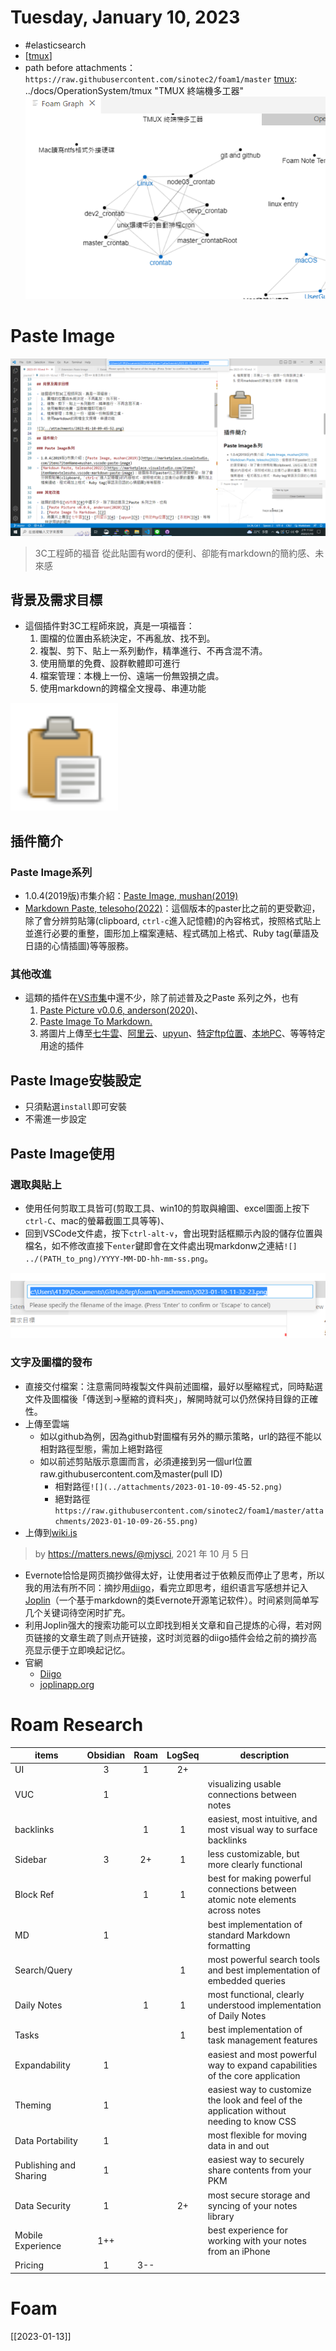 # Tuesday, January 10, 2023

- #elasticsearch
- [[tmux]]
- path before attachments：`https://raw.githubusercontent.com/sinotec2/foam1/master`
[tmux]: ../docs/OperationSystem/tmux "TMUX 終端機多工器"
![](https://raw.githubusercontent.com/sinotec2/foam1/master/attachments/2023-01-10-09-26-55.png)

# Paste Image
![](../attachments/2023-01-10-11-32-56.png)
> 3C工程師的福音
> 從此貼圖有word的便利、卻能有markdown的簡約感、未來感

## 背景及需求目標

- 這個插件對3C工程師來說，真是一項福音：
  1. 圖檔的位置由系統決定，不再亂放、找不到。
  2. 複製、剪下、貼上一系列動作，精準進行、不再含混不清。
  3. 使用簡單的免費、設群軟體即可進行
  4. 檔案管理：本機上一份、遠端一份無毀損之虞。
  5. 使用markdown的跨檔全文搜尋、串連功能

![](../attachments/2023-01-10-09-45-52.png)

## 插件簡介

### Paste Image系列

- 1.0.4(2019版)市集介紹：[Paste Image, mushan(2019)](https://marketplace.visualstudio.com/items?itemName=mushan.vscode-paste-image)
- [Markdown Paste, telesoho(2022)](https://marketplace.visualstudio.com/items?itemName=telesoho.vscode-markdown-paste-image)：這個版本的paster比之前的更受歡迎，除了會分辨剪貼簿(clipboard, `ctrl-c`進入記憶體)的內容格式，按照格式貼上並進行必要的重整，圖形加上檔案連結、程式碼加上格式、Ruby tag(華語及日語的心情插圖)等等服務。

### 其他改進

- 這類的插件在[VS市集][8]中還不少，除了前述普及之Paste 系列之外，也有
  1. [Paste Picture v0.0.6, anderson(2020)][1]、
  2. [Paste Image To Markdown.][2]
  3. 將圖片上傳至[七牛雲][3]、[阿里云][4]、[upyun][5]、[特定ftp位置][7]、[本地PC][6]、等等特定用途的插件

## Paste Image安裝設定

- 只須點選`install`即可安裝
- 不需進一步設定

## Paste Image使用

### 選取與貼上

- 使用任何剪取工具皆可(剪取工具、win10的剪取與繪圖、excel圖面上按下`ctrl-C`、mac的螢幕截圖工具等等)、
- 回到VSCode文件處，按下`ctrl-alt-v`，會出現對話框顯示內設的儲存位置與檔名，如不修改直接下`enter`鍵即會在文件處出現markdonw之連結`![] ../(PATH_to_png)/YYYY-MM-DD-hh-mm-ss.png`。

![](https://raw.githubusercontent.com/sinotec2/foam1/master/attachments/2023-01-10-11-35-09.png)

### 文字及圖檔的發布

- 直接交付檔案：注意需同時複製文件與前述圖檔，最好以壓縮程式，同時點選文件及圖檔後「傳送到->壓縮的資料夾」，解開時就可以仍然保持目錄的正確性。
- 上傳至雲端
  - 如以github為例，因為github對圖檔有另外的顯示策略，url的路徑不能以相對路徑型態，需加上絕對路徑
  - 如以前述剪貼版示意圖而言，必須連接到另一個url位置raw.githubusercontent.com及master(pull ID)
    - 相對路徑`![](../attachments/2023-01-10-09-45-52.png)`
    - 絕對路徑`https://raw.githubusercontent.com/sinotec2/foam1/master/attachments/2023-01-10-09-26-55.png)`
- 上傳到[wiki.js][9]

[//begin]: # "Autogenerated link references for markdown compatibility"
[tmux]: ../docs/OperationSystem/tmux "TMUX 終端機多工器"
[//end]: # "Autogenerated link references"
[1]: https://marketplace.visualstudio.com/items?itemName=anderson.vscode-extension-paste-image "Paste Picture：Paste image directly from clipboard to markdown/asciidoc(or other file)! Support Mac/Windows/Linux! And support config destination folder."
[2]: <https://marketplace.visualstudio.com/items?itemName=Liu-Yongle.paste-image-to-markdown> "Paste Image To Markdown. v1.0.0 by Liu-Yongle(2019)"
[3]: https://marketplace.visualstudio.com/items?itemName=favers.paste-image-to-qiniu "vscode-paste-image-to-qiniu(2017) 一个可以支持截图粘贴上传图片到七牛、让你写用vscode写markdown有更好的体验。"
[4]: https://marketplace.visualstudio.com/items?itemName=jasonroger.paste-image-to-aliyun "paste image to aliyun, v0.0.2 by jason roger(2017) 一个可以支持截图粘贴上传图片到阿里云、让你写用vscode写markdown有更好的体验。"
[5]: https://marketplace.visualstudio.com/items?itemName=firshme.paste-image-to-upyun "paste image to upyun v0.0.7,by firshme, 截图上传又拍与云插件"
[6]: https://marketplace.visualstudio.com/items?itemName=sakamoto66.vscode-paste-image "Paste Image from local pc, v1.1.9 by sakamoto66, paste image from local pc clipboard directly"
[7]:https://marketplace.visualstudio.com/items?itemName=ziok2010.vscode-paste-image-ftp "Paste Image Ftp v0.2.2, by ziok2010(2017)paste image from clipboard directly and upload ftp server"
[8]: https://marketplace.visualstudio.com/ "  Visual Studio   |   Marketplace"
[9]: http://125.229.149.182:8000/zh-tw/note_system/剪貼簿/paste_image "Paste Image 3C工程師的福音 > 從此貼圖有word的便利、卻能有markdown的簡約感、未來感"

> by https://matters.news/@mjysci, 2021 年 10 月 5 日
- Evernote恰恰是网页摘抄做得太好，让使用者过于依赖反而停止了思考，所以我的用法有所不同：摘抄用[diigo][diigo_wiki]，看完立即思考，组织语言写感想并记入[Joplin][Joplin]（一个基于markdown的类Evernote开源笔记软件）。时间紧则简单写几个关键词待空闲时扩充。
- 利用Joplin强大的搜索功能可以立即找到相关文章和自己提炼的心得，若对网页链接的文章生疏了则点开链接，这时浏览器的diigo插件会给之前的摘抄高亮显示便于立即唤起记忆。
- 官網
  - [Diigo](https://www.diigo.com/)
  - [joplinapp.org](https://joplinapp.org/)

[diigo_wiki]: https://zh.wikipedia.org/zh-tw/Diigo "Diigo是一個社會性書籤網站，Diigo是'Digest of Internet Information, Groups and Other stuff'的縮寫。除了可以將網頁添加作書籤、添加標籤，使用者還可以將網頁內容突出顯示、添加說明，還可以將這些書籤作為公開或私藏，還可以將書籤與朋友分享。 維基百科"
[Joplin]: https://en.wikipedia.org/wiki/Joplin_(software) "譯自英文-Joplin是一個免費的開源桌面和移動筆記應用程序，以JavaScript編寫，用於類Unix和Microsoft Windows操作系統，以及iOS，Android和Linux / Windows終端。桌面應用程序使用Electron製作，而移動應用程序使用React Native。 维基百科（英文)"

# Roam Research

items|Obsidian|Roam|LogSeq|description
-|:-:|:-:|:-:|-
UI|3|1|2+|
VUC|1|||visualizing usable connections between notes
backlinks||1|1|easiest, most intuitive, and most visual way to surface backlinks
Sidebar|3|2+|1|less customizable, but more clearly functional
Block Ref||1|1|best for making powerful connections between atomic note elements across notes
MD|1|||best implementation of standard Markdown formatting
Search/Query|||1|most powerful search tools and best implementation of embedded queries
Daily Notes||1|1|most functional, clearly understood implementation of Daily Notes
Tasks|||1|best implementation of task management features
Expandability|1|||easiest and most powerful way to expand capabilities of the core application
Theming|1|||easiest way to customize the look and feel of the application without needing to know CSS
Data Portability|1|||most flexible for moving data in and out
Publishing and Sharing|1|||easiest way to securely share contents from your PKM
Data Security|1||2+|most secure storage and syncing of your notes library
Mobile Experience|1++|||best experience for working with your notes from an iPhone
Pricing|1|3--||

[MIKE22]: https://thesweetsetup.com/obsidian-vs-roam/ "Obsidian vs. Roam vs. LogSeq: Which PKM App is Right For You?, FEBRUARY 28, 2022, BY MIKE SCHMITZ"

# Foam

[[2023-01-13]]

